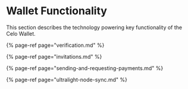 # Wallet Functionality

This section describes the technology powering key functionality of the Celo Wallet.

{% page-ref page="verification.md" %}

{% page-ref page="invitations.md" %}

{% page-ref page="sending-and-requesting-payments.md" %}

{% page-ref page="ultralight-node-sync.md" %}

